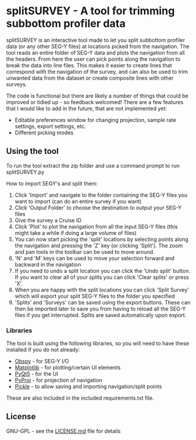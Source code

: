 # splitSURVEY - A tool for trimming subbottom profiler data

splitSURVEY is an interactive tool made to let you split subbottom profiler data (or any other SEG-Y files) at locations picked from the navigation. The tool reads an entire folder of SEG-Y data and plots the navigation from all the headers. From here the user can pick points along the navigation to break the data into line files. This makes it easier to create lines that correspond with the navigation of the survey, and can also be used to trim unwanted data from the dataset or create composite lines with other surveys.

The code is functional but there are likely a number of things that could be improved or tidied up - so feedback welcomed! There are a few features that I would like to add in the future, that are not implemented yet:

- Editable preferences window for changing projection, sample rate settings, export settings, etc.
- Different picking modes

## Using the tool

To run the tool extract the zip folder and use a command prompt to run splitSURVEY.py

How to import SEGY's and split them:

1. Click 'Import' and navigate to the folder containing the SEG-Y files you want to import (can do an entire survey if you want)
2. Click 'Output Folder' to choose the destination to output your SEG-Y files
3. Give the survey a Cruise ID
4. Click 'Plot' to plot the navigation from all the input SEG-Y files (this might take a while if doing a large volume of files)
5. You can now start picking the 'split' locations by selecting points along the navigation and pressing the 'Z' key (or clicking 'Split'). The zoom and pan tools in the toolbar can be used to move around.
6. 'N' and 'M' keys can be used to move your selection forward and backward in the navigation
7. If you need to undo a split location you can click the 'Undo split' button. If you want to clear all of your splits you can click 'Clear splits' or press 'X'.
8. When you are happy with the split locations you can click 'Split Survey' which will export your split SEG-Y files to the folder you specified
9. 'Splits' and 'Surveys' can be saved using the export buttons. These can then be imported later to save you from having to reload all the SEG-Y files if you get interrupted. Splits are saved automatically upon export.

### Libraries

The tool is built using the following libraries, so you will need to have these installed if you do not already:
* [Obspy](http://www.obspy.org) - for SEG-Y I/O
* [Matplotlib](https://matplotlib.org/) - for plotting/certain UI elements
* [PyQt5](https://pypi.org/project/PyQt5/) - for the UI
* [PyProj](https://pypi.org/project/pyproj/) - for projection of navigation
* [Pickle](https://docs.python.org/2/library/pickle.html/) - to allow saving and importing navigation/split points

These are also included in the included requirements.txt file.

## License

GNU-GPL - see the [LICENSE.md](LICENSE.md) file for details


